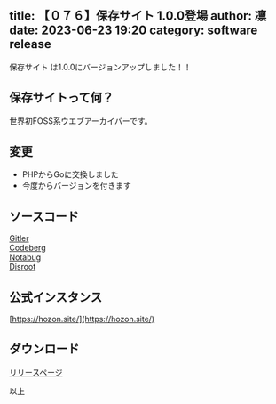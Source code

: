 title: 【０７６】保存サイト 1.0.0登場
author: 凛
date: 2023-06-23 19:20
category: software release
----
保存サイト は1.0.0にバージョンアップしました！！

## 保存サイトって何？
世界初FOSS系ウエブアーカイバーです。

## 変更
* PHPからGoに交換しました
* 今度からバージョンを付きます

## ソースコード
[Gitler](https://gitler.moe/suwako/hozonsite)\
[Codeberg](https://codeberg.org/TechnicalSuwako/hozonsite)\
[Notabug](https://notabug.org/TechnicalSuwako/hozonsite)\
[Disroot](https://git.disroot.org/TechnicalSuwako/hozonsite)

## 公式インスタンス
[https://hozon.site/](https://hozon.site/)

## ダウンロード
[リリースページ](https://gitler.moe/suwako/hozonsite/releases)

以上
